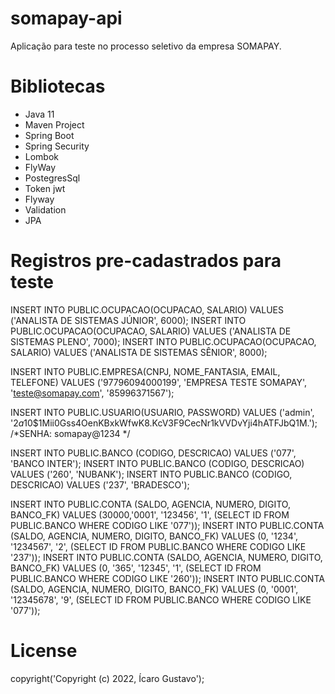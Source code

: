 # somapay-api
  Aplicação para teste no processo seletivo da empresa SOMAPAY.
  
# Bibliotecas
  - Java 11
  - Maven Project
  - Spring Boot
  - Spring Security
  - Lombok
  - FlyWay
  - PostegresSql
  - Token jwt
  - Flyway
  - Validation
  - JPA
  
 # Registros pre-cadastrados para teste 
  INSERT INTO PUBLIC.OCUPACAO(OCUPACAO, SALARIO) VALUES ('ANALISTA DE SISTEMAS JÚNIOR', 6000);
  INSERT INTO PUBLIC.OCUPACAO(OCUPACAO, SALARIO) VALUES ('ANALISTA DE SISTEMAS PLENO', 7000);
  INSERT INTO PUBLIC.OCUPACAO(OCUPACAO, SALARIO) VALUES ('ANALISTA DE SISTEMAS SÊNIOR', 8000);

  INSERT INTO PUBLIC.EMPRESA(CNPJ, NOME_FANTASIA, EMAIL, TELEFONE) VALUES ('97796094000199', 'EMPRESA TESTE SOMAPAY', 'teste@somapay.com', '85996371567');

  INSERT INTO PUBLIC.USUARIO(USUARIO, PASSWORD) VALUES ('admin', '$2a$10$1Mii0Gss4OenKBxkWfwK8.KcV3F9CecNr1kVVDvYji4hATFJbQ1M.'); /*SENHA: somapay@1234 */

  INSERT INTO PUBLIC.BANCO (CODIGO, DESCRICAO) VALUES ('077', 'BANCO INTER');
  INSERT INTO PUBLIC.BANCO (CODIGO, DESCRICAO) VALUES ('260', 'NUBANK');
  INSERT INTO PUBLIC.BANCO (CODIGO, DESCRICAO) VALUES ('237', 'BRADESCO');

  INSERT INTO PUBLIC.CONTA (SALDO, AGENCIA, NUMERO, DIGITO, BANCO_FK) VALUES (30000,'0001', '123456', '1', (SELECT ID FROM PUBLIC.BANCO WHERE CODIGO LIKE '077'));
  INSERT INTO PUBLIC.CONTA (SALDO, AGENCIA, NUMERO, DIGITO, BANCO_FK) VALUES (0, '1234', '1234567', '2', (SELECT ID FROM PUBLIC.BANCO WHERE CODIGO LIKE '237'));
  INSERT INTO PUBLIC.CONTA (SALDO, AGENCIA, NUMERO, DIGITO, BANCO_FK) VALUES (0, '365', '12345', '1', (SELECT ID FROM PUBLIC.BANCO WHERE CODIGO LIKE '260'));
  INSERT INTO PUBLIC.CONTA (SALDO, AGENCIA, NUMERO, DIGITO, BANCO_FK) VALUES (0, '0001', '12345678', '9', (SELECT ID FROM PUBLIC.BANCO WHERE CODIGO LIKE '077'));

 # License
 copyright('Copyright (c) 2022, Ícaro Gustavo');
  

